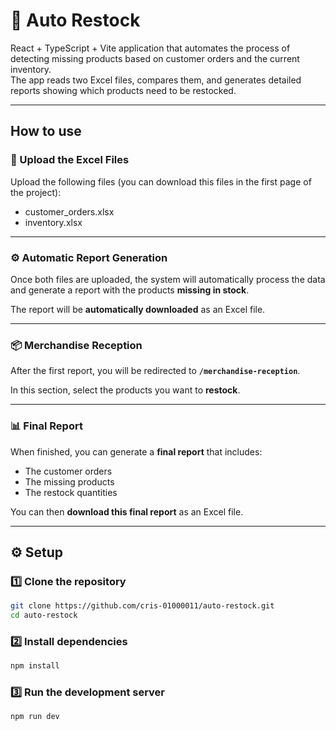 # 🧾 Auto Restock

React + TypeScript + Vite application that automates the process of detecting missing products based on customer orders and the current inventory.  
The app reads two Excel files, compares them, and generates detailed reports showing which products need to be restocked.

---

## How to use

### 📂 Upload the Excel Files

Upload the following files
(you can download this files in the first page of the project):

- customer_orders.xlsx
- inventory.xlsx

---

### ⚙️ Automatic Report Generation

Once both files are uploaded, the system will automatically process the data and generate a report with the products **missing in stock**.

The report will be **automatically downloaded** as an Excel file.

---

### 📦 Merchandise Reception

After the first report, you will be redirected to **`/merchandise-reception`**.

In this section, select the products you want to **restock**.

---

### 📊 Final Report

When finished, you can generate a **final report** that includes:

- The customer orders  
- The missing products  
- The restock quantities  

You can then **download this final report** as an Excel file.

---

## ⚙️ Setup

### 1️⃣ Clone the repository

```bash
git clone https://github.com/cris-01000011/auto-restock.git
cd auto-restock
```

### 2️⃣ Install dependencies

```bash
npm install
```

### 3️⃣ Run the development server

```bash
npm run dev
```
